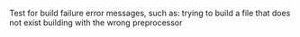 Test for build failure error messages, such as:
  trying to build a file that does not exist
  building with the wrong preprocessor